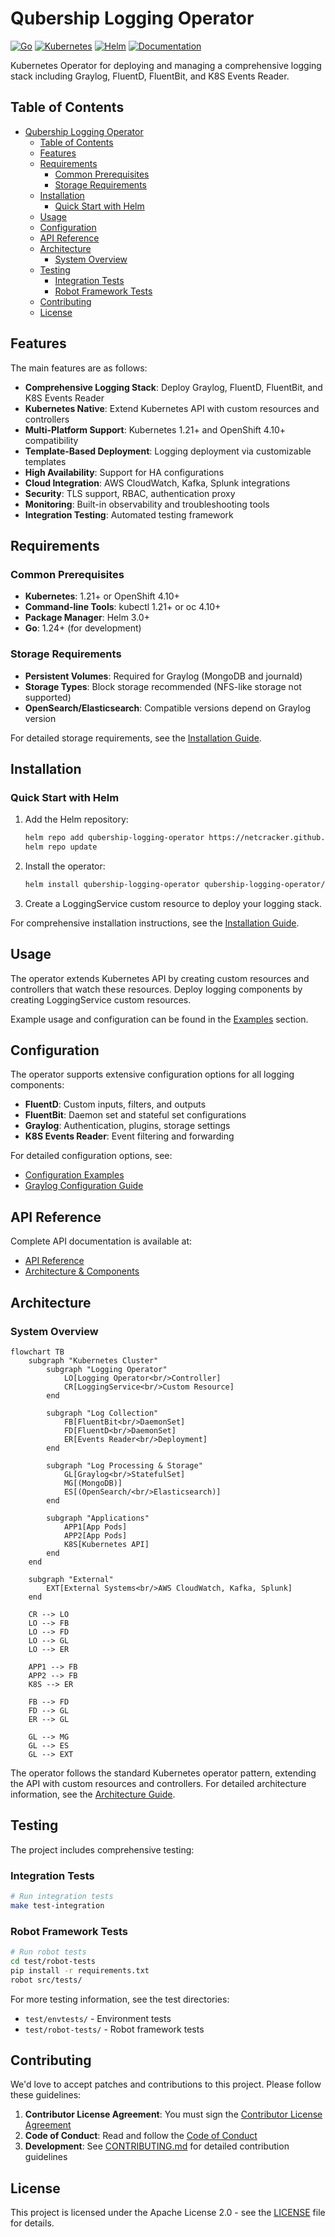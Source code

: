 # Qubership Logging Operator

[![Go](https://img.shields.io/github/go-mod/go-version/Netcracker/qubership-logging-operator)](https://golang.org/)
[![Kubernetes](https://img.shields.io/badge/kubernetes-1.21%2B-blue)](https://kubernetes.io/)
[![Helm](https://img.shields.io/badge/helm-3.0%2B-blue)](https://helm.sh/)
[![Documentation](https://img.shields.io/badge/docs-read%20online-blue)](https://netcracker.github.io/qubership-logging-operator)

Kubernetes Operator for deploying and managing a comprehensive logging stack including Graylog, FluentD, FluentBit,
and K8S Events Reader.

<!-- toc -->

## Table of Contents

* [Qubership Logging Operator](#qubership-logging-operator)
  * [Table of Contents](#table-of-contents)
  * [Features](#features)
  * [Requirements](#requirements)
    * [Common Prerequisites](#common-prerequisites)
    * [Storage Requirements](#storage-requirements)
  * [Installation](#installation)
    * [Quick Start with Helm](#quick-start-with-helm)
  * [Usage](#usage)
  * [Configuration](#configuration)
  * [API Reference](#api-reference)
  * [Architecture](#architecture)
    * [System Overview](#system-overview)
  * [Testing](#testing)
    * [Integration Tests](#integration-tests)
    * [Robot Framework Tests](#robot-framework-tests)
  * [Contributing](#contributing)
  * [License](#license)

## Features

The main features are as follows:

* **Comprehensive Logging Stack**: Deploy Graylog, FluentD, FluentBit, and K8S Events Reader
* **Kubernetes Native**: Extend Kubernetes API with custom resources and controllers
* **Multi-Platform Support**: Kubernetes 1.21+ and OpenShift 4.10+ compatibility
* **Template-Based Deployment**: Logging deployment via customizable templates
* **High Availability**: Support for HA configurations
* **Cloud Integration**: AWS CloudWatch, Kafka, Splunk integrations
* **Security**: TLS support, RBAC, authentication proxy
* **Monitoring**: Built-in observability and troubleshooting tools
* **Integration Testing**: Automated testing framework

## Requirements

### Common Prerequisites

* **Kubernetes**: 1.21+ or OpenShift 4.10+
* **Command-line Tools**: kubectl 1.21+ or oc 4.10+
* **Package Manager**: Helm 3.0+
* **Go**: 1.24+ (for development)

### Storage Requirements

* **Persistent Volumes**: Required for Graylog (MongoDB and journald)
* **Storage Types**: Block storage recommended (NFS-like storage not supported)
* **OpenSearch/Elasticsearch**: Compatible versions depend on Graylog version

For detailed storage requirements, see the [Installation Guide](https://netcracker.github.io/qubership-logging-operator/installation/).

## Installation

### Quick Start with Helm

1. Add the Helm repository:

   ```bash
   helm repo add qubership-logging-operator https://netcracker.github.io/qubership-logging-operator
   helm repo update
   ```

2. Install the operator:

   ```bash
   helm install qubership-logging-operator qubership-logging-operator/qubership-logging-operator
   ```

3. Create a LoggingService custom resource to deploy your logging stack.

For comprehensive installation instructions, see the [Installation Guide](https://netcracker.github.io/qubership-logging-operator/installation/).

## Usage

The operator extends Kubernetes API by creating custom resources and controllers that watch these resources.
Deploy logging components by creating LoggingService custom resources.

Example usage and configuration can be found in the
[Examples](https://netcracker.github.io/qubership-logging-operator/examples/) section.

## Configuration

The operator supports extensive configuration options for all logging components:

* **FluentD**: Custom inputs, filters, and outputs
* **FluentBit**: Daemon set and stateful set configurations
* **Graylog**: Authentication, plugins, storage settings
* **K8S Events Reader**: Event filtering and forwarding

For detailed configuration options, see:

* [Configuration Examples](https://netcracker.github.io/qubership-logging-operator/examples/)
* [Graylog Configuration Guide](https://netcracker.github.io/qubership-logging-operator/graylog-configuration/)

## API Reference

Complete API documentation is available at:

* [API Reference](https://netcracker.github.io/qubership-logging-operator/api/)
* [Architecture & Components](https://netcracker.github.io/qubership-logging-operator/architecture/)

## Architecture

### System Overview

```mermaid
flowchart TB
    subgraph "Kubernetes Cluster"
        subgraph "Logging Operator"
            LO[Logging Operator<br/>Controller]
            CR[LoggingService<br/>Custom Resource]
        end
        
        subgraph "Log Collection"
            FB[FluentBit<br/>DaemonSet]
            FD[FluentD<br/>DaemonSet]
            ER[Events Reader<br/>Deployment]
        end
        
        subgraph "Log Processing & Storage"
            GL[Graylog<br/>StatefulSet]
            MG[(MongoDB)]
            ES[(OpenSearch/<br/>Elasticsearch)]
        end
        
        subgraph "Applications"
            APP1[App Pods]
            APP2[App Pods]
            K8S[Kubernetes API]
        end
    end
    
    subgraph "External"
        EXT[External Systems<br/>AWS CloudWatch, Kafka, Splunk]
    end
    
    CR --> LO
    LO --> FB
    LO --> FD
    LO --> GL
    LO --> ER
    
    APP1 --> FB
    APP2 --> FB
    K8S --> ER
    
    FB --> FD
    FD --> GL
    ER --> GL
    
    GL --> MG
    GL --> ES
    GL --> EXT
```

The operator follows the standard Kubernetes operator pattern, extending the API with custom resources and controllers.
For detailed architecture information, see the [Architecture Guide](https://netcracker.github.io/qubership-logging-operator/architecture/).

## Testing

The project includes comprehensive testing:

### Integration Tests

```bash
# Run integration tests
make test-integration
```

### Robot Framework Tests

```bash
# Run robot tests
cd test/robot-tests
pip install -r requirements.txt
robot src/tests/
```

For more testing information, see the test directories:

* `test/envtests/` - Environment tests
* `test/robot-tests/` - Robot framework tests

## Contributing

We'd love to accept patches and contributions to this project. Please follow these guidelines:

1. **Contributor License Agreement**: You must sign the [Contributor License Agreement](https://pages.netcracker.com/cla-main.html)
2. **Code of Conduct**: Read and follow the [Code of Conduct](CODE-OF-CONDUCT.md)
3. **Development**: See [CONTRIBUTING.md](CONTRIBUTING.md) for detailed contribution guidelines

## License

This project is licensed under the Apache License 2.0 - see the [LICENSE](LICENSE) file for details.
